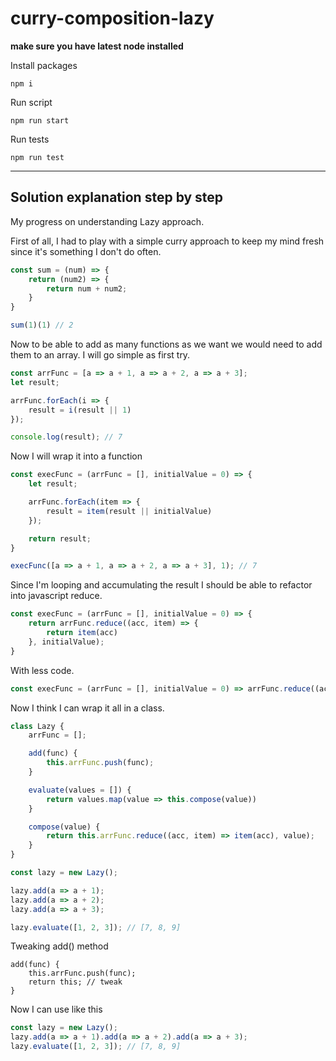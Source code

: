 # curry-composition-lazy

**make sure you have latest node installed** 

Install packages
```
npm i
``` 

Run script
```
npm run start
``` 

Run tests
```
npm run test
``` 

_______

## Solution explanation step by step

My progress on understanding Lazy approach.

First of all, I had to play with a simple curry approach to keep my mind fresh since it's something I don't do often.

```javascript
const sum = (num) => {
	return (num2) => {
		return num + num2;
	}
}

sum(1)(1) // 2
```

Now to be able to add as many functions as we want we would need to add them to an array.
I will go simple as first try.

```javascript
const arrFunc = [a => a + 1, a => a + 2, a => a + 3];
let result;

arrFunc.forEach(i => {
	result = i(result || 1)
});

console.log(result); // 7
```

Now I will wrap it into a function

```javascript
const execFunc = (arrFunc = [], initialValue = 0) => {
	let result;

	arrFunc.forEach(item => {
		result = item(result || initialValue)
	});

	return result;
}

execFunc([a => a + 1, a => a + 2, a => a + 3], 1); // 7
```

Since I'm looping and accumulating the result I should be able to refactor into javascript reduce.

```javascript
const execFunc = (arrFunc = [], initialValue = 0) => {
	return arrFunc.reduce((acc, item) => {
		return item(acc)
	}, initialValue);
}
```

With less code.

```javascript
const execFunc = (arrFunc = [], initialValue = 0) => arrFunc.reduce((acc, item) => item(acc), initialValue);
```

Now I think I can wrap it all in a class.

```javascript
class Lazy {
	arrFunc = [];

	add(func) {
		this.arrFunc.push(func);
	}

	evaluate(values = []) {
		return values.map(value => this.compose(value))
	}

	compose(value) {
		return this.arrFunc.reduce((acc, item) => item(acc), value);
	}
}

const lazy = new Lazy();

lazy.add(a => a + 1);
lazy.add(a => a + 2);
lazy.add(a => a + 3);

lazy.evaluate([1, 2, 3]); // [7, 8, 9]
```

Tweaking add() method

	add(func) {
		this.arrFunc.push(func);
		return this; // tweak
	}

Now I can use like this

```javascript
const lazy = new Lazy();
lazy.add(a => a + 1).add(a => a + 2).add(a => a + 3);
lazy.evaluate([1, 2, 3]); // [7, 8, 9]
```
